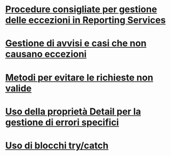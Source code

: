 # [Procedure consigliate per gestione delle eccezioni in Reporting Services](best-practices-for-reporting-services-exception-handling.md)
# [Gestione di avvisi e casi che non causano eccezioni](handling-warnings-and-cases-that-do-not-cause-exceptions.md)
# [Metodi per evitare le richieste non valide](preventing-invalid-requests.md)
# [Uso della proprietà Detail per la gestione di errori specifici](using-the-detail-property-to-handle-specific-errors.md)
# [Uso di blocchi try/catch](using-try-and-catch-blocks.md)
